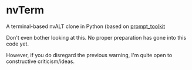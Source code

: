 nvTerm
======
A terminal-based nvALT clone in Python (based on [prompt_toolkit](https://github.com/jonathanslenders/python-prompt-toolkit)

Don't even bother looking at this.  No proper preparation has gone into this code yet.

However, if you do disregard the previous warning, I'm quite open to constructive
criticism/ideas.
